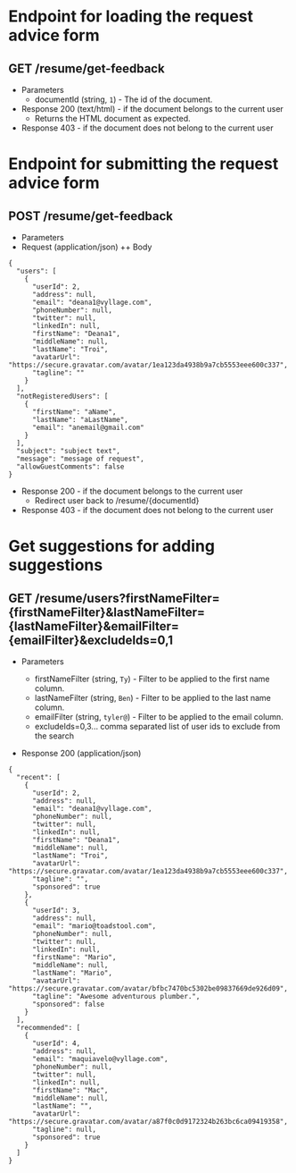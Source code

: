 # Endpoint for loading the request advice form
## GET /resume/get-feedback
+ Parameters
  + documentId (string, `1`) - The id of the document.
+ Response 200 (text/html) - if the document belongs to the current user
  + Returns the HTML document as expected.
+ Response 403 - if the document does not belong to the current user

# Endpoint for submitting the request advice form
## POST /resume/get-feedback
+ Parameters
+ Request (application/json)
  ++ Body

```
{
  "users": [
    {
      "userId": 2,
      "address": null,
      "email": "deana1@vyllage.com",
      "phoneNumber": null,
      "twitter": null,
      "linkedIn": null,
      "firstName": "Deana1",
      "middleName": null,
      "lastName": "Troi",
      "avatarUrl": "https://secure.gravatar.com/avatar/1ea123da4938b9a7cb5553eee600c337",
      "tagline": ""
    }
  ],
  "notRegisteredUsers": [
    {
      "firstName": "aName",
      "lastName": "aLastName",
      "email": "anemail@gmail.com"
    }
  ],
  "subject": "subject text",
  "message": "message of request",
  "allowGuestComments": false
}
```

+ Response 200 - if the document belongs to the current user
  + Redirect user back to /resume/{documentId}
+ Response 403 - if the document does not belong to the current user


# Get suggestions for adding suggestions
## GET /resume/users?firstNameFilter={firstNameFilter}&lastNameFilter={lastNameFilter}&emailFilter={emailFilter}&excludeIds=0,1
+ Parameters
  + firstNameFilter (string, `Ty`) - Filter to be applied to the first name column.
  + lastNameFilter (string, `Ben`) - Filter to be applied to the last name column.
  + emailFilter (string, `tyler@`) - Filter to be applied to the email column.
  + excludeIds=0,3... comma separated list of user ids to exclude from the search

+ Response 200 (application/json)

```
{
  "recent": [
    {
      "userId": 2,
      "address": null,
      "email": "deana1@vyllage.com",
      "phoneNumber": null,
      "twitter": null,
      "linkedIn": null,
      "firstName": "Deana1",
      "middleName": null,
      "lastName": "Troi",
      "avatarUrl": "https://secure.gravatar.com/avatar/1ea123da4938b9a7cb5553eee600c337",
      "tagline": "",
      "sponsored": true
    },
    {
      "userId": 3,
      "address": null,
      "email": "mario@toadstool.com",
      "phoneNumber": null,
      "twitter": null,
      "linkedIn": null,
      "firstName": "Mario",
      "middleName": null,
      "lastName": "Mario",
      "avatarUrl": "https://secure.gravatar.com/avatar/bfbc7470bc5302be09837669de926d09",
      "tagline": "Awesome adventurous plumber.",
      "sponsored": false
    }
  ],
  "recommended": [
    {
      "userId": 4,
      "address": null,
      "email": "maquiavelo@vyllage.com",
      "phoneNumber": null,
      "twitter": null,
      "linkedIn": null,
      "firstName": "Mac",
      "middleName": null,
      "lastName": "",
      "avatarUrl": "https://secure.gravatar.com/avatar/a87f0c0d9172324b263bc6ca09419358",
      "tagline": null,
      "sponsored": true
    }
  ]
}
```